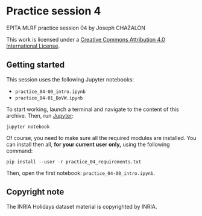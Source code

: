 # Practice session 4

EPITA MLRF practice session 04 by Joseph CHAZALON

This work is licensed under a [Creative Commons Attribution 4.0 International License](http://creativecommons.org/licenses/by/4.0/).


## Getting started
This session uses the following Jupyter notebooks:
- `practice_04-00_intro.ipynb`
- `practice_04-01_BoVW.ipynb`

To start working, launch a terminal and navigate to the content of this archive.
Then, run [Jupyter](https://jupyter.org/):
```shell
jupyter notebook
```

Of course, you need to make sure all the required modules are installed.
You can install then all, **for your current user only,** using the following command:
```shell
pip install --user -r practice_04_requirements.txt
```

Then, open the first notebook: `practice_04-00_intro.ipynb`.


## Copyright note
The INRIA Holidays dataset material is copyrighted by INRIA.
